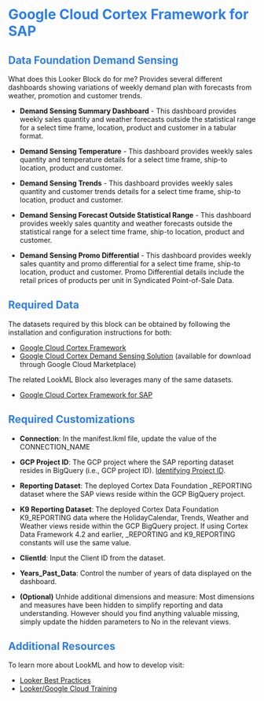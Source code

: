 <h1><span style="color:#2d7eea">Google Cloud Cortex Framework for SAP</span></h1>

<h2><span style="color:#2d7eea">Data Foundation Demand Sensing</span></h2>

What does this Looker Block do for me?
Provides several different dashboards showing variations of weekly demand plan with forecasts from weather, promotion and customer trends.

- **Demand Sensing Summary Dashboard** - This dashboard provides weekly sales quantity and weather forecasts outside the statistical range for a select time frame, location, product and customer in a tabular format.

- **Demand Sensing Temperature** - This dashboard provides weekly sales quantity and temperature details for a select time frame, ship-to location, product and customer.

- **Demand Sensing Trends** - This dashboard provides weekly sales quantity and customer trends details for a select time frame, ship-to location, product and customer.

- **Demand Sensing Forecast Outside Statistical Range** - This dashboard provides weekly sales quantity and weather forecasts outside the statistical range for a select time frame, ship-to location, product and customer.

- **Demand Sensing Promo Differential** - This dashboard provides weekly sales quantity and promo differential for a select time frame, ship-to location, product and customer. Promo Differential details include the retail prices of products per unit in Syndicated Point-of-Sale Data.

<h2><span style="color:#2d7eea">Required Data</span></h2>

The datasets required by this block can be obtained by following the installation and configuration instructions for both:
- [Google Cloud Cortex Framework](https://github.com/GoogleCloudPlatform/cortex-data-foundation)
- [Google Cloud Cortex Demand Sensing Solution](https://storage.googleapis.com/cortex-public-documents/Cortex%20Demand%20Sensing%20-%20User%20Guide.pdf) (available for download through Google Cloud Marketplace)

The related LookML Block also leverages many of the same datasets.
- [Google Cloud Cortex Framework for SAP](https://github.com/looker-open-source/block-cortex-sap/)


<h2><span style="color:#2d7eea">Required Customizations</span></h2>

- **Connection**: In the manifest.lkml file, update the value of the CONNECTION_NAME

- **GCP Project ID**: The GCP project where the SAP reporting dataset resides in BigQuery (i.e., GCP project ID). [Identifying Project ID](https://cloud.google.com/resource-manager/docs/creating-managing-projects#identifying_projects).

- **Reporting Dataset**: The deployed Cortex Data Foundation _REPORTING dataset where the SAP views reside within the GCP BigQuery project.

- **K9 Reporting Dataset**: The deployed Cortex Data Foundation K9_REPORTING data where the HolidayCalendar, Trends, Weather and Weather views reside within the GCP BigQuery project. If using Cortex Data Framework 4.2 and earlier, _REPORTING and K9_REPORTING constants will use the same value.

- **ClientId**: Input the Client ID from the dataset.

- **Years_Past_Data**: Control the number of years of data displayed on the dashboard.

- **(Optional)** Unhide additional dimensions and measure: Most dimensions and measures have been hidden to simplify reporting and data understanding. However should you find anything valuable missing, simply update the hidden parameters to No in the relevant views.

<h2><span style="color:#2d7eea">Additional Resources</span></h2>

To learn more about LookML and how to develop visit:
- [Looker Best Practices](https://cloud.google.com/looker/docs/best-practices/home)
- [Looker/Google Cloud Training](https://www.cloudskillsboost.google/catalog)
